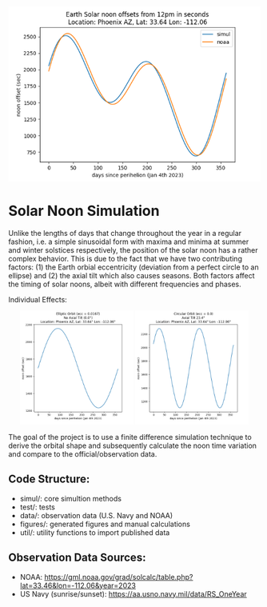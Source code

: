 ![Simulation vs NOAA Observation](figures/simul_vs_noaa_noon.png)
# Solar Noon Simulation

Unlike the lengths of days that change throughout the year in a regular fashion, i.e. a simple sinusoidal form with maxima and minima at summer and winter solstices respectively, the position of the solar noon has a rather complex behavior. This is due to the fact that we have two contributing factors: (1) the Earth orbial eccentricity (deviation from a perfect circle to an ellipse) and (2) the axial tilt which also causes seasons. Both factors affect the timing of solar noons, albeit with different frequencies and phases.

Individual Effects:
<p align="middle">
  <img src="figures/noon_offset_no_axial_tilt.png" width="45%" />
  <img src="figures/noon_offset_no_eccentricity.png" width="45%" /> 
</p>

The goal of the project is to use a finite difference simulation technique to derive the orbital shape and subsequently calculate the noon time variation and compare to the official/observation data.

## Code Structure:
* simul/: core simultion methods
* test/: tests
* data/: observation data (U.S. Navy and NOAA)
* figures/: generated figures and manual calculations
* util/: utility functions to import published data

## Observation Data Sources:
* NOAA: https://gml.noaa.gov/grad/solcalc/table.php?lat=33.46&lon=-112.06&year=2023
* US Navy (sunrise/sunset): https://aa.usno.navy.mil/data/RS_OneYear

